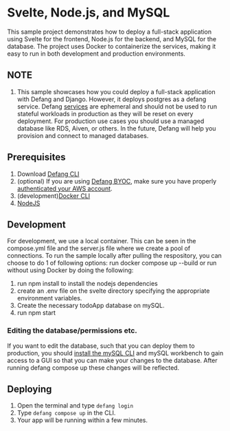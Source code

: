 # Svelte, Node.js, and MySQL

This sample project demonstrates how to deploy a full-stack application using Svelte for the frontend, Node.js for the backend, and MySQL for the database. The project uses Docker to containerize the services, making it easy to run in both development and production environments.

## NOTE

1. This sample showcases how you could deploy a full-stack application with Defang and Django. However, it deploys postgres as a defang service. Defang [services](https://12factor.net/processes) are ephemeral and should not be used to run stateful workloads in production as they will be reset on every deployment. For production use cases you should use a managed database like RDS, Aiven, or others. In the future, Defang will help you provision and connect to managed databases.

## Prerequisites

1. Download <a href="https://github.com/defang-io/defang">Defang CLI</a>
2. (optional) If you are using <a href="https://docs.defang.io/docs/concepts/defang-byoc">Defang BYOC</a>, make sure you have properly <a href="https://docs.aws.amazon.com/cli/latest/userguide/cli-chap-configure.html">authenticated your AWS account</a>.
3. (development)<a href = "https://docs.docker.com/engine/install/">Docker CLI</a>
4. <a href = https://nodejs.org/en/download/package-manager> NodeJS</a>

## Development

For development, we use a local container. This can be seen in the compose.yml file and the server.js file where we create a pool of connections. To run the sample locally after pulling the respository, you can choose to do 1 of following options: run docker compose up --build or run without using Docker by doing the following:

1. run npm install to install the nodejs dependencies
2. create an .env file on the svelte directory specifying the appropriate environment variables.
3. Create the necessary todoApp database on mySQL.
4. run npm start

### Editing the database/permissions etc.

If you want to edit the database, such that you can deploy them to production, you should [install the mySQL CLI](https://dev.mysql.com/doc/mysql-shell/8.0/en/mysql-shell-install-linux-quick.html) and mySQL workbench to gain access to a GUI so that you can make your changes to the database. After running defang compose up these changes will be reflected.

## Deploying

1. Open the terminal and type `defang login`
2. Type `defang compose up` in the CLI.
3. Your app will be running within a few minutes.
